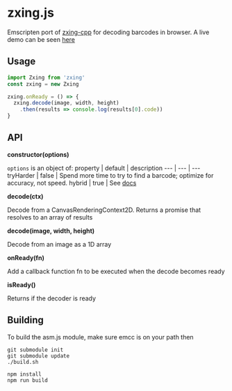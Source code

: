 # zxing.js

Emscripten port of [zxing-cpp](https://github.com/glassechidna/zxing-cpp) for decoding barcodes in browser. A live demo can be seen [here](http://jspaine.github.io/zxing.js)

## Usage

```javascript
import Zxing from 'zxing'
const zxing = new Zxing

zxing.onReady = () => {
  zxing.decode(image, width, height)
    .then(results => console.log(results[0].code))
}
```

## API
**constructor(options)**

`options` is an object of:
property | default | description
--- | --- | ---
tryHarder | false | Spend more time to try to find a barcode; optimize for accuracy, not speed.
hybrid | true | See [docs](https://zxing.github.io/zxing/apidocs/com/google/zxing/common/HybridBinarizer.html)

**decode(ctx)**

Decode from a CanvasRenderingContext2D. Returns a promise that resolves to an array of results

**decode(image, width, height)**

Decode from an image as a 1D array

**onReady(fn)**

Add a callback function fn to be executed when the decode becomes ready

**isReady()**

Returns if the decoder is ready

## Building

To build the asm.js module, make sure emcc is on your path then

```
git submodule init
git submodule update
./build.sh
```



```
npm install
npm run build
```
